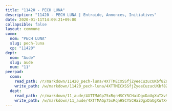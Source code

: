 ```yaml
---
title: "11420 - PECH LUNA"
description: "11420 - PECH LUNA | Entraide, Annonces, Initiatives"
date: 2020-01-11T14:09:21+09:00
collapsible: false
layout: commune
comm:
  nom: "PECH LUNA"
  slug: pech-luna
  cp: "11420"
dept:
  nom: "Aude"
  slug: aude
  num: "11"
peerpad:
  comm:
    read_path: /r/markdown/11420_pech-luna/4XTTMECXSSfjZyeeCuzucUKbf8ZUkjTfNEowH8fDAk6d4YFBu
    write_path: /w/markdown/11420_pech-luna/4XTTMECXSSfjZyeeCuzucUKbf8ZUkjTfNEowH8fDAk6d4YFBu-K3TgUJy3iczAFXGmNAQJLVwTLdRpfdQvsr3J5JMnszWZt7H4yZ9Rj8PJfCX6ysB5nmQ9poUwC7FMxcCv6rDa7GiZ3syBspNh38fAajvtUSuyJ3v67LSXScwZEYnrdffqkynTYBUT
  dept:
    read_path: /r/markdown/11_aude/4XTTMAGp75xRqnHSCY5CHaiDgxDaUgXuTXvSZDHnY1JdjJiUk
    write_path: /w/markdown/11_aude/4XTTMAGp75xRqnHSCY5CHaiDgxDaUgXuTXvSZDHnY1JdjJiUk-K3TgUenjCPDfs1W21bst2JvrPDW324QBfMvPid11puzXxXGQEeNw9p4QtfnUhSn4LYSwR6UDBQmdr3wFq2CDRGqNz2QynSm58zgCpz2PKP6Y24UTpxW22MudfeZ339ZPKnHm6XTr
---
```


